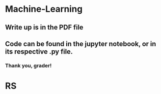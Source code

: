 # Machine-Learning
## Write up is in the PDF file
## Code can be found in the jupyter notebook, or in its respective .py file.
### Thank you, grader!


# RS
